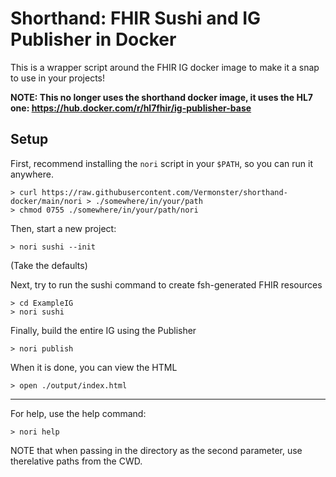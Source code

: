 # Shorthand: FHIR Sushi and IG Publisher in Docker

This is a wrapper script around the FHIR IG docker image to make it a snap
to use in your projects!

**NOTE: This no longer uses the shorthand docker image, it uses the HL7 one: https://hub.docker.com/r/hl7fhir/ig-publisher-base**

## Setup

First, recommend installing the `nori` script in your `$PATH`, so you can run it
anywhere.
```
> curl https://raw.githubusercontent.com/Vermonster/shorthand-docker/main/nori > ./somewhere/in/your/path
> chmod 0755 ./somewhere/in/your/path/nori
```

Then, start a new project:
```
> nori sushi --init
```
(Take the defaults)

Next, try to run the sushi command to create fsh-generated FHIR resources
```
> cd ExampleIG
> nori sushi
```

Finally, build the entire IG using the Publisher
```
> nori publish
```

When it is done, you can view the HTML
```
> open ./output/index.html
```

---

For help, use the help command:
```
> nori help
```

NOTE that when passing in the directory as the second parameter, use therelative paths from the CWD.

